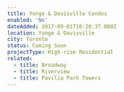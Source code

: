 ```yaml
---
title: Yonge & Davisville Condos
enabled: 'No'
dateAdded: 2017-09-01T16:20:37.000Z
location: Yonge & Davisville
city: Toronto
status: Coming Soon
projectType: High-rise Residential
related:
  - title: Broadway
  - title: Riverview
  - title: Pavilia Park Towers
---
```


